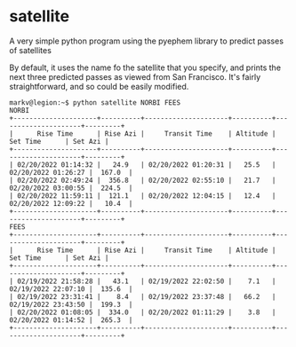 # satellite
A very simple python program using the pyephem library to predict passes of satellites

By default, it uses the name fo the satellite that you specify, and prints the next
three predicted passes as viewed from San Francisco.  It's fairly straightforward,
and so could be easily modified.

```
markv@legion:~$ python satellite NORBI FEES 
NORBI
+---------------------+----------+---------------------+----------+---------------------+---------+
|      Rise Time      | Rise Azi |     Transit Time    | Altitude |       Set Time      | Set Azi |
+---------------------+----------+---------------------+----------+---------------------+---------+
| 02/20/2022 01:14:32 |   24.9   | 02/20/2022 01:20:31 |   25.5   | 02/20/2022 01:26:27 |  167.0  |
| 02/20/2022 02:49:24 |  356.8   | 02/20/2022 02:55:10 |   21.7   | 02/20/2022 03:00:55 |  224.5  |
| 02/20/2022 11:59:11 |  121.1   | 02/20/2022 12:04:15 |   12.4   | 02/20/2022 12:09:22 |   10.4  |
+---------------------+----------+---------------------+----------+---------------------+---------+
FEES
+---------------------+----------+---------------------+----------+---------------------+---------+
|      Rise Time      | Rise Azi |     Transit Time    | Altitude |       Set Time      | Set Azi |
+---------------------+----------+---------------------+----------+---------------------+---------+
| 02/19/2022 21:58:28 |   43.1   | 02/19/2022 22:02:50 |    7.1   | 02/19/2022 22:07:10 |  135.6  |
| 02/19/2022 23:31:41 |    8.4   | 02/19/2022 23:37:48 |   66.2   | 02/19/2022 23:43:50 |  199.3  |
| 02/20/2022 01:08:05 |  334.0   | 02/20/2022 01:11:29 |    3.8   | 02/20/2022 01:14:52 |  265.3  |
+---------------------+----------+---------------------+----------+---------------------+---------+
```
